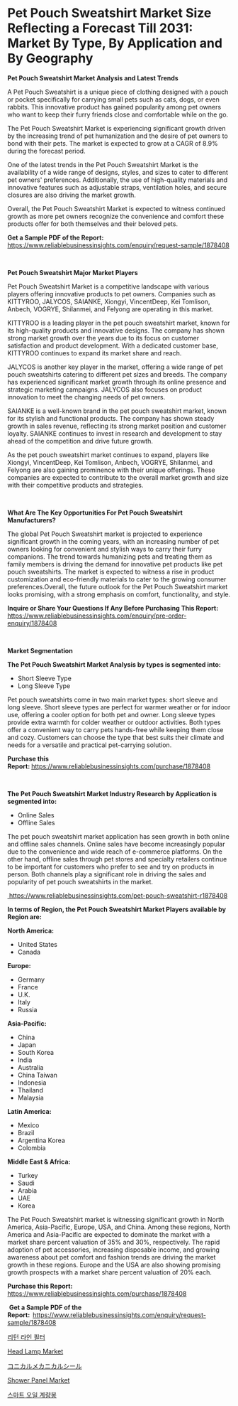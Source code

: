 <p><h1>Pet Pouch Sweatshirt Market Size Reflecting a Forecast Till 2031: Market By Type, By Application and By Geography</h1></p><p><strong>Pet Pouch Sweatshirt Market Analysis and Latest Trends</strong></p>
<p><p>A Pet Pouch Sweatshirt is a unique piece of clothing designed with a pouch or pocket specifically for carrying small pets such as cats, dogs, or even rabbits. This innovative product has gained popularity among pet owners who want to keep their furry friends close and comfortable while on the go.</p><p>The Pet Pouch Sweatshirt Market is experiencing significant growth driven by the increasing trend of pet humanization and the desire of pet owners to bond with their pets. The market is expected to grow at a CAGR of 8.9% during the forecast period.</p><p>One of the latest trends in the Pet Pouch Sweatshirt Market is the availability of a wide range of designs, styles, and sizes to cater to different pet owners' preferences. Additionally, the use of high-quality materials and innovative features such as adjustable straps, ventilation holes, and secure closures are also driving the market growth.</p><p>Overall, the Pet Pouch Sweatshirt Market is expected to witness continued growth as more pet owners recognize the convenience and comfort these products offer for both themselves and their beloved pets.</p></p>
<p><strong>Get a Sample PDF of the Report:&nbsp;</strong> <a href="https://www.reliablebusinessinsights.com/enquiry/request-sample/1878408">https://www.reliablebusinessinsights.com/enquiry/request-sample/1878408</a></p>
<p>&nbsp;</p>
<p><strong>Pet Pouch Sweatshirt Major Market Players</strong></p>
<p><p>Pet Pouch Sweatshirt Market is a competitive landscape with various players offering innovative products to pet owners. Companies such as KITTYROO, JALYCOS, SAIANKE, Xiongyi, VincentDeep, Kei Tomlison, Anbech, VOGRYE, Shilanmei, and Felyong are operating in this market.</p><p>KITTYROO is a leading player in the pet pouch sweatshirt market, known for its high-quality products and innovative designs. The company has shown strong market growth over the years due to its focus on customer satisfaction and product development. With a dedicated customer base, KITTYROO continues to expand its market share and reach.</p><p>JALYCOS is another key player in the market, offering a wide range of pet pouch sweatshirts catering to different pet sizes and breeds. The company has experienced significant market growth through its online presence and strategic marketing campaigns. JALYCOS also focuses on product innovation to meet the changing needs of pet owners.</p><p>SAIANKE is a well-known brand in the pet pouch sweatshirt market, known for its stylish and functional products. The company has shown steady growth in sales revenue, reflecting its strong market position and customer loyalty. SAIANKE continues to invest in research and development to stay ahead of the competition and drive future growth.</p><p>As the pet pouch sweatshirt market continues to expand, players like Xiongyi, VincentDeep, Kei Tomlison, Anbech, VOGRYE, Shilanmei, and Felyong are also gaining prominence with their unique offerings. These companies are expected to contribute to the overall market growth and size with their competitive products and strategies.</p></p>
<p>&nbsp;</p>
<p><strong>What Are The Key Opportunities For Pet Pouch Sweatshirt Manufacturers?</strong></p>
<p><p>The global Pet Pouch Sweatshirt market is projected to experience significant growth in the coming years, with an increasing number of pet owners looking for convenient and stylish ways to carry their furry companions. The trend towards humanizing pets and treating them as family members is driving the demand for innovative pet products like pet pouch sweatshirts. The market is expected to witness a rise in product customization and eco-friendly materials to cater to the growing consumer preferences.Overall, the future outlook for the Pet Pouch Sweatshirt market looks promising, with a strong emphasis on comfort, functionality, and style.</p></p>
<p><strong>Inquire or Share Your Questions If Any Before Purchasing This Report:</strong> <a href="https://www.reliablebusinessinsights.com/enquiry/pre-order-enquiry/1878408">https://www.reliablebusinessinsights.com/enquiry/pre-order-enquiry/1878408</a></p>
<p>&nbsp;</p>
<p><strong>Market Segmentation</strong></p>
<p><strong>The Pet Pouch Sweatshirt Market Analysis by types is segmented into:</strong></p>
<p><ul><li>Short Sleeve Type</li><li>Long Sleeve Type</li></ul></p>
<p><p>Pet pouch sweatshirts come in two main market types: short sleeve and long sleeve. Short sleeve types are perfect for warmer weather or for indoor use, offering a cooler option for both pet and owner. Long sleeve types provide extra warmth for colder weather or outdoor activities. Both types offer a convenient way to carry pets hands-free while keeping them close and cozy. Customers can choose the type that best suits their climate and needs for a versatile and practical pet-carrying solution.</p></p>
<p><strong>Purchase this Report:&nbsp;</strong><a href="https://www.reliablebusinessinsights.com/purchase/1878408">https://www.reliablebusinessinsights.com/purchase/1878408</a></p>
<p>&nbsp;</p>
<p><strong>The Pet Pouch Sweatshirt Market Industry Research by Application is segmented into:</strong></p>
<p><ul><li>Online Sales</li><li>Offline Sales</li></ul></p>
<p><p>The pet pouch sweatshirt market application has seen growth in both online and offline sales channels. Online sales have become increasingly popular due to the convenience and wide reach of e-commerce platforms. On the other hand, offline sales through pet stores and specialty retailers continue to be important for customers who prefer to see and try on products in person. Both channels play a significant role in driving the sales and popularity of pet pouch sweatshirts in the market.</p></p>
<p><a href="https://www.reliablebusinessinsights.com/pet-pouch-sweatshirt-r1878408">&nbsp;https://www.reliablebusinessinsights.com/pet-pouch-sweatshirt-r1878408</a></p>
<p><strong>In terms of Region, the Pet Pouch Sweatshirt Market Players available by Region are:</strong></p>
<p>
    <p> <strong> North America: </strong>
        <ul>
            <li>United States</li>
            <li>Canada</li>
        </ul>
        </p> 
    <p> <strong> Europe: </strong>
        <ul>
            <li>Germany</li>
            <li>France</li>
            <li>U.K.</li>
            <li>Italy</li>
            <li>Russia</li>
        </ul>
        </p> 
    <p> <strong> Asia-Pacific: </strong>
        <ul>
            <li>China</li>
            <li>Japan</li>
            <li>South Korea</li>
            <li>India</li>
            <li>Australia</li>
            <li>China Taiwan</li>
            <li>Indonesia</li>
            <li>Thailand</li>
            <li>Malaysia</li>
        </ul>
        </p> 
    <p> <strong> Latin America: </strong>
        <ul>
            <li>Mexico</li>
            <li>Brazil</li>
            <li>Argentina Korea</li>
            <li>Colombia</li>
        </ul>
        </p> 
    <p> <strong> Middle East & Africa: </strong>
        <ul>
            <li>Turkey</li>
            <li>Saudi</li>
            <li>Arabia</li>
            <li>UAE</li>
            <li>Korea</li>
        </ul>
    </p>
    </p>
<p><p>The Pet Pouch Sweatshirt market is witnessing significant growth in North America, Asia-Pacific, Europe, USA, and China. Among these regions, North America and Asia-Pacific are expected to dominate the market with a market share percent valuation of 35% and 30%, respectively. The rapid adoption of pet accessories, increasing disposable income, and growing awareness about pet comfort and fashion trends are driving the market growth in these regions. Europe and the USA are also showing promising growth prospects with a market share percent valuation of 20% each.</p></p>
<p><strong>Purchase this Report: </strong><a href="https://www.reliablebusinessinsights.com/purchase/1878408">https://www.reliablebusinessinsights.com/purchase/1878408</a></p>
<p>&nbsp;<strong>Get a Sample PDF of the Report:&nbsp;&nbsp;</strong><a href="https://www.reliablebusinessinsights.com/enquiry/request-sample/1878408">https://www.reliablebusinessinsights.com/enquiry/request-sample/1878408</a></p>
<p><strong></strong></p>
<p><p><a href="https://github.com/Evans21Bill/Market-Research-Report-List-1/blob/main/5861526149994.md">리턴 라인 필터</a></p><p><a href="https://github.com/Valeridd446677/Market-Research-Report-List-1/blob/main/head-lamp-market.md">Head Lamp Market</a></p><p><a href="https://github.com/JoanaNitzsche/Market-Research-Report-List-1/blob/main/8985488142179.md">コニカルメカニカルシール</a></p><p><a href="https://github.com/bushilahore52/Market-Research-Report-List-1/blob/main/shower-panel-market.md">Shower Panel Market</a></p><p><a href="https://github.com/durgin521/Market-Research-Report-List-1/blob/main/2785931149993.md">스마트 오일 계량봉</a></p></p>